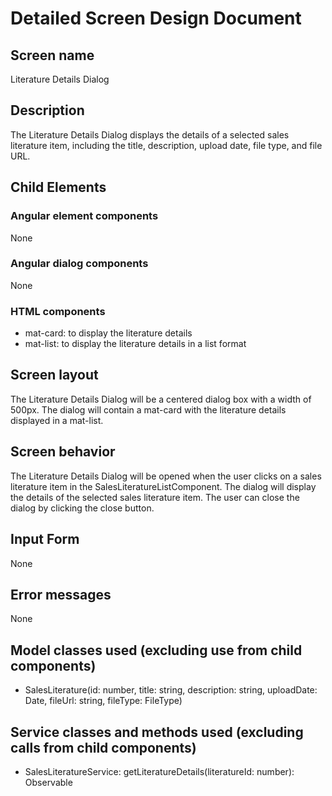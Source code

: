 # Detailed Screen Design Document
## Screen name
Literature Details Dialog

## Description
The Literature Details Dialog displays the details of a selected sales literature item, including the title, description, upload date, file type, and file URL.

## Child Elements
### Angular element components
None
### Angular dialog components
None
### HTML components
- mat-card: to display the literature details
- mat-list: to display the literature details in a list format

## Screen layout
The Literature Details Dialog will be a centered dialog box with a width of 500px. The dialog will contain a mat-card with the literature details displayed in a mat-list.

## Screen behavior
The Literature Details Dialog will be opened when the user clicks on a sales literature item in the SalesLiteratureListComponent. The dialog will display the details of the selected sales literature item. The user can close the dialog by clicking the close button.

## Input Form
None

## Error messages
None

## Model classes used (excluding use from child components)
- SalesLiterature(id: number, title: string, description: string, uploadDate: Date, fileUrl: string, fileType: FileType)

## Service classes and methods used (excluding calls from child components)
- SalesLiteratureService: getLiteratureDetails(literatureId: number): Observable<SalesLiterature>